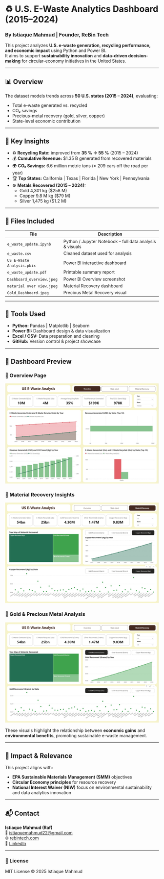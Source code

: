 # ♻️ U.S. E-Waste Analytics Dashboard (2015–2024)
### By [Istiaque Mahmud](https://github.com/iamrafat1) | Founder, [ReBin Tech](https://rebintech.com)

This project analyzes **U.S. e-waste generation, recycling performance, and economic impact** using Python and Power BI.  
It aims to support **sustainability innovation** and **data-driven decision-making** for circular-economy initiatives in the United States.

---

## 📊 Overview
The dataset models trends across **50 U.S. states (2015 – 2024)**, evaluating:
- Total e-waste generated vs. recycled  
- CO₂ savings  
- Precious-metal recovery (gold, silver, copper)  
- State-level economic contribution

---

## 🧠 Key Insights
- ♻️ **Recycling Rate:** improved from **35 % → 55 %** (2015 – 2024)  
- 💰 **Cumulative Revenue:**  $1.35 B generated from recovered materials  
- 🌍 **CO₂ Savings:**  6.6 million metric tons (≈ 209 cars off the road per year)  
- 🏆 **Top States:**  California | Texas | Florida | New York | Pennsylvania  
- ⚙️ **Metals Recovered (2015 – 2024):**
  - Gold                        4,301 kg   ($258 M)
  - Copper                     9.8 M kg   ($79 M)
  - Silver                      1,475 kg   ($1.2 M)

---

## 📁 Files Included
| File | Description |
|------|--------------|
| `e_waste_update.ipynb` | Python / Jupyter Notebook – full data analysis & visuals |
| `e_waste.csv` | Cleaned dataset used for analysis |
| `US E-Waste Analysis.pbix` | Power BI interactive dashboard |
| `e_waste_update.pdf` | Printable summary report |
| `Dashboard_overview.jpeg` | Power BI Overview screenshot |
| `metarial over view.jpeg` | Material Recovery dashboard |
| `Gold_Dashboard.jpeg` | Precious Metal Recovery visual |

---

## 🧰 Tools Used
- **Python:**  Pandas | Matplotlib | Seaborn  
- **Power BI:**  Dashboard design & data visualization  
- **Excel / CSV:**  Data preparation and cleaning  
- **GitHub:**  Version control & project showcase  

---

## 📸 Dashboard Preview

### 🔹 Overview Page
![US E-Waste Overview](Dashboard_overview.jpeg)

### 🔹 Material Recovery Insights
![Material Recovery Dashboard](metarial%20over%20view.jpeg)

### 🔹 Gold & Precious Metal Analysis
![Gold Recovery Dashboard](Gold_Dashboard.jpeg)

These visuals highlight the relationship between **economic gains** and **environmental benefits**, promoting sustainable e-waste management.

---

## 🚀 Impact & Relevance
This project aligns with:
- **EPA Sustainable Materials Management (SMM)** objectives  
- **Circular Economy principles** for resource recovery  
- **National Interest Waiver (NIW)** focus on environmental sustainability and data analytics innovation  

---

## 📬 Contact
**Istiaque Mahmud (Raf)**  
📧 [istiaquemahmud22@gmail.com](mailto:istiaquemahmud22@gmail.com)  
🌐 [rebintech.com](https://rebintech.com)  
💼 [LinkedIn](https://www.linkedin.com/in/istiaquemahmud)

---

### 🪪 License
MIT License © 2025 Istiaque Mahmud

